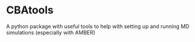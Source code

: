 # CBAtools
A python package with useful tools to help with setting up and running MD simulations (especially with AMBER)
